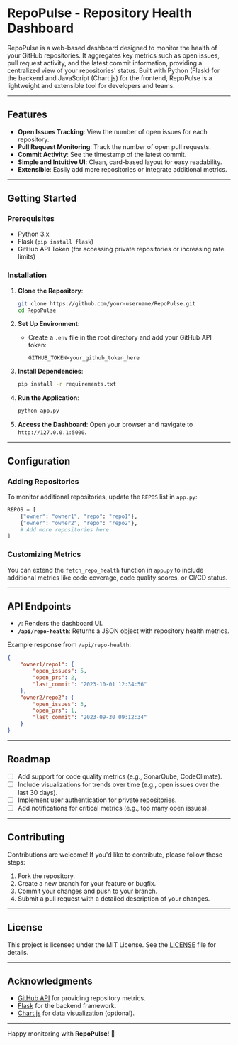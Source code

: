 # RepoPulse - Repository Health Dashboard

RepoPulse is a web-based dashboard designed to monitor the health of your GitHub repositories. It aggregates key metrics such as open issues, pull request activity, and the latest commit information, providing a centralized view of your repositories' status. Built with Python (Flask) for the backend and JavaScript (Chart.js) for the frontend, RepoPulse is a lightweight and extensible tool for developers and teams.

---

## Features

- **Open Issues Tracking**: View the number of open issues for each repository.
- **Pull Request Monitoring**: Track the number of open pull requests.
- **Commit Activity**: See the timestamp of the latest commit.
- **Simple and Intuitive UI**: Clean, card-based layout for easy readability.
- **Extensible**: Easily add more repositories or integrate additional metrics.

---

## Getting Started

### Prerequisites

- Python 3.x
- Flask (`pip install flask`)
- GitHub API Token (for accessing private repositories or increasing rate limits)

### Installation

1. **Clone the Repository**:
   ```bash
   git clone https://github.com/your-username/RepoPulse.git
   cd RepoPulse
   ```

2. **Set Up Environment**:
   - Create a `.env` file in the root directory and add your GitHub API token:
     ```plaintext
     GITHUB_TOKEN=your_github_token_here
     ```

3. **Install Dependencies**:
   ```bash
   pip install -r requirements.txt
   ```

4. **Run the Application**:
   ```bash
   python app.py
   ```

5. **Access the Dashboard**:
   Open your browser and navigate to `http://127.0.0.1:5000`.

---

## Configuration

### Adding Repositories

To monitor additional repositories, update the `REPOS` list in `app.py`:

```python
REPOS = [
    {"owner": "owner1", "repo": "repo1"},
    {"owner": "owner2", "repo": "repo2"},
    # Add more repositories here
]
```

### Customizing Metrics

You can extend the `fetch_repo_health` function in `app.py` to include additional metrics like code coverage, code quality scores, or CI/CD status.

---

## API Endpoints

- **`/`**: Renders the dashboard UI.
- **`/api/repo-health`**: Returns a JSON object with repository health metrics.

Example response from `/api/repo-health`:
```json
{
    "owner1/repo1": {
        "open_issues": 5,
        "open_prs": 2,
        "last_commit": "2023-10-01 12:34:56"
    },
    "owner2/repo2": {
        "open_issues": 3,
        "open_prs": 1,
        "last_commit": "2023-09-30 09:12:34"
    }
}
```

---

## Roadmap

- [ ] Add support for code quality metrics (e.g., SonarQube, CodeClimate).
- [ ] Include visualizations for trends over time (e.g., open issues over the last 30 days).
- [ ] Implement user authentication for private repositories.
- [ ] Add notifications for critical metrics (e.g., too many open issues).

---

## Contributing

Contributions are welcome! If you'd like to contribute, please follow these steps:

1. Fork the repository.
2. Create a new branch for your feature or bugfix.
3. Commit your changes and push to your branch.
4. Submit a pull request with a detailed description of your changes.

---

## License

This project is licensed under the MIT License. See the [LICENSE](LICENSE) file for details.

---

## Acknowledgments

- [GitHub API](https://docs.github.com/en/rest) for providing repository metrics.
- [Flask](https://flask.palletsprojects.com/) for the backend framework.
- [Chart.js](https://www.chartjs.org/) for data visualization (optional).

---

Happy monitoring with **RepoPulse**! 🚀
